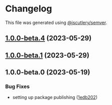 # Changelog

This file was generated using [@jscutlery/semver](https://github.com/jscutlery/semver).

## [1.0.0-beta.4](https://github.com/rhinobase/raftyui/compare/navigation-menu-1.0.0-beta.3...navigation-menu-1.0.0-beta.4) (2023-05-29)

## [1.0.0-beta.1](https://github.com/rhinobase/raftyui/compare/navigation-menu-1.0.0-beta.0...navigation-menu-1.0.0-beta.1) (2023-05-29)

## 1.0.0-beta.0 (2023-05-19)

### Bug Fixes

- setting up package publishing ([1edb202](https://github.com/rhinobase/design-system/commit/1edb20248b82d035a7bd75008bb61cac89559fb5))

